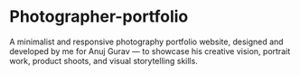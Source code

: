 # Photographer-portfolio
A minimalist and responsive photography portfolio website, designed and developed by me for Anuj Gurav — to showcase his creative vision, portrait work, product shoots, and visual storytelling skills.
